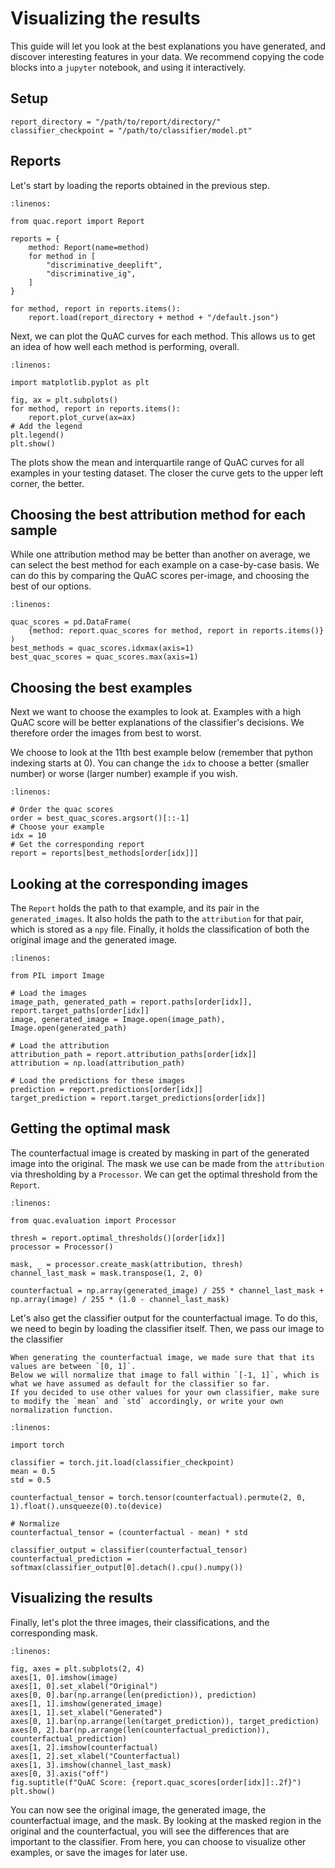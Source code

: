 # Visualizing the results

This guide will let you look at the best explanations you have generated, and discover interesting features in your data.
We recommend copying the code blocks into a `jupyter` notebook, and using it interactively.

## Setup

```{code-block} python
report_directory = "/path/to/report/directory/"
classifier_checkpoint = "/path/to/classifier/model.pt"
```

## Reports
Let's start by loading the reports obtained in the previous step.

```{code-block} python
:linenos:

from quac.report import Report

reports = {
    method: Report(name=method)
    for method in [
        "discriminative_deeplift",
        "discriminative_ig",
    ]
}

for method, report in reports.items():
    report.load(report_directory + method + "/default.json")
```

Next, we can plot the QuAC curves for each method.
This allows us to get an idea of how well each method is performing, overall.

```{code-block} python
:linenos:

import matplotlib.pyplot as plt

fig, ax = plt.subplots()
for method, report in reports.items():
    report.plot_curve(ax=ax)
# Add the legend
plt.legend()
plt.show()
```

The plots show the mean and interquartile range of QuAC curves for all examples in your testing dataset. The closer the curve gets to the upper left corner, the better.

## Choosing the best attribution method for each sample

While one attribution method may be better than another on average, we can select the best method for each example on a case-by-case basis. 
We can do this by comparing the QuAC scores per-image, and choosing the best of our options.

```{code-block} python
:linenos:

quac_scores = pd.DataFrame(
    {method: report.quac_scores for method, report in reports.items()}
)
best_methods = quac_scores.idxmax(axis=1)
best_quac_scores = quac_scores.max(axis=1)
```

## Choosing the best examples
Next we want to choose the examples to look at.
Examples with a high QuAC score will be better explanations of the classifier's decisions.
We therefore order the images from best to worst.


We choose to look at the 11th best example below (remember that python indexing starts at 0).
You can change the `idx` to choose a better (smaller number) or worse (larger number) example if you wish.

```{code-block} python
:linenos:

# Order the quac scores
order = best_quac_scores.argsort()[::-1]
# Choose your example
idx = 10
# Get the corresponding report
report = reports[best_methods[order[idx]]]
```

## Looking at the corresponding images

The `Report` holds the path to that example, and its pair in the `generated_images`. 
It also holds the path to the `attribution` for that pair, which is stored as a `npy` file. 
Finally, it holds the classification of both the original image and the generated image.

```{code-block} python
:linenos:

from PIL import Image

# Load the images
image_path, generated_path = report.paths[order[idx]], report.target_paths[order[idx]]
image, generated_image = Image.open(image_path), Image.open(generated_path)

# Load the attribution
attribution_path = report.attribution_paths[order[idx]]
attribution = np.load(attribution_path)

# Load the predictions for these images
prediction = report.predictions[order[idx]]
target_prediction = report.target_predictions[order[idx]]
```

## Getting the optimal mask
The counterfactual image is created by masking in part of the generated image into the original.
The mask we use can be made from the `attribution` via thresholding by a `Processor`.
We can get the optimal threshold from the `Report`.

```{code-block} python
:linenos:

from quac.evaluation import Processor

thresh = report.optimal_thresholds()[order[idx]]
processor = Processor()

mask, _ = processor.create_mask(attribution, thresh)
channel_last_mask = mask.transpose(1, 2, 0)

counterfactual = np.array(generated_image) / 255 * channel_last_mask + np.array(image) / 255 * (1.0 - channel_last_mask)
```

Let's also get the classifier output for the counterfactual image.
To do this, we need to begin by loading the classifier itself.
Then, we pass our image to the classifier

```{note}
When generating the counterfactual image, we made sure that that its values are between `[0, 1]`. 
Below we will normalize that image to fall within `[-1, 1]`, which is what we have assumed as default for the classifier so far. 
If you decided to use other values for your own classifier, make sure to modify the `mean` and `std` accordingly, or write your own normalization function. 

```

```{code-block} python
:linenos:

import torch

classifier = torch.jit.load(classifier_checkpoint)
mean = 0.5
std = 0.5

counterfactual_tensor = torch.tensor(counterfactual).permute(2, 0, 1).float().unsqueeze(0).to(device)

# Normalize
counterfactual_tensor = (counterfactual - mean) * std

classifier_output = classifier(counterfactual_tensor)
counterfactual_prediction = softmax(classifier_output[0].detach().cpu().numpy())
```

## Visualizing the results
Finally, let's plot the three images, their classifications, and the corresponding mask.

```{code-block} python
:linenos:

fig, axes = plt.subplots(2, 4)
axes[1, 0].imshow(image)
axes[1, 0].set_xlabel("Original")
axes[0, 0].bar(np.arrange(len(prediction)), prediction)
axes[1, 1].imshow(generated_image)
axes[1, 1].set_xlabel("Generated")
axes[0, 1].bar(np.arrange(len(target_prediction)), target_prediction)
axes[0, 2].bar(np.arrange(len(counterfactual_prediction)), counterfactual_prediction)
axes[1, 2].imshow(counterfactual)
axes[1, 2].set_xlabel("Counterfactual)
axes[1, 3].imshow(channel_last_mask)
axes[0, 3].axis("off")
fig.suptitle(f"QuAC Score: {report.quac_scores[order[idx]]:.2f}")
plt.show()
```

You can now see the original image, the generated image, the counterfactual image, and the mask.
By looking at the masked region in the original and the counterfactual, you will see the differences that are important to the classifier.
From here, you can choose to visualize other examples, or save the images for later use.

